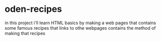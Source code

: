 # oden-recipes

in this project i'll learn HTML basics by making a web pages that contains some famous recipes that links to othe webpages contains the method of making that recipes
